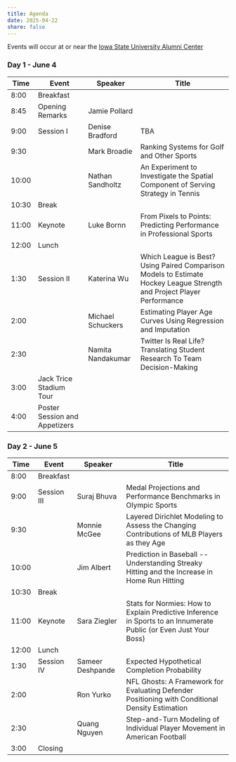 ```yaml
---
title: Agenda
date: 2025-04-22
share: false
---
```


Events will occur at or near the 
[Iowa State University Alumni Center](https://www.isualumnicenter.org/s/565/20/interior-subnav.aspx)

### Day 1 - June 4

Time|Event|Speaker|Title
----|-----|-------|-----
8:00|Breakfast||
8:45|Opening Remarks|Jamie Pollard|
9:00|Session I|Denise Bradford|TBA
9:30||Mark Broadie|Ranking Systems for Golf and Other Sports
10:00||Nathan Sandholtz|An Experiment to Investigate the Spatial Component of Serving Strategy in Tennis
10:30|Break||
11:00|Keynote|Luke Bornn|From Pixels to Points: Predicting Performance in Professional Sports
12:00|Lunch||
1:30|Session II|Katerina Wu|Which League is Best? Using Paired Comparison Models to Estimate Hockey League Strength and Project Player Performance
2:00||Michael Schuckers|Estimating Player Age Curves Using Regression and Imputation
2:30||Namita Nandakumar|Twitter Is Real Life? Translating Student Research To Team Decision-Making
3:00|Jack Trice Stadium Tour||
4:00|Poster Session and Appetizers||

### Day 2 - June 5

Time|Event|Speaker|Title
----|-----|-------|-----
8:00|Breakfast||
9:00|Session III|Suraj Bhuva|Medal Projections and Performance Benchmarks in Olympic Sports
9:30||Monnie McGee|Layered Dirichlet Modeling to Assess the Changing Contributions of MLB Players as they Age
10:00||Jim Albert|Prediction in Baseball -- Understanding Streaky Hitting and the Increase in Home Run Hitting
10:30|Break||
11:00|Keynote|Sara Ziegler|Stats for Normies: How to Explain Predictive Inference in Sports to an Innumerate Public (or Even Just Your Boss)
12:00|Lunch||
1:30|Session IV|Sameer Deshpande|Expected Hypothetical Completion Probability
2:00||Ron Yurko|NFL Ghosts: A Framework for Evaluating Defender Positioning with Conditional Density Estimation
2:30||Quang Nguyen|Step-and-Turn Modeling of Individual Player Movement in American Football
3:00|Closing||

